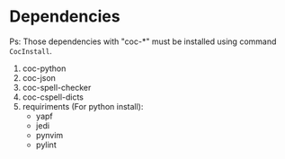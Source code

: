 # Dependencies

Ps: Those dependencies with "coc-*" must be installed using command `CocInstall`.

1. coc-python
3. coc-json
4. coc-spell-checker
5. coc-cspell-dicts
1. requiriments (For python install):
    - yapf
    - jedi
    - pynvim
    - pylint
